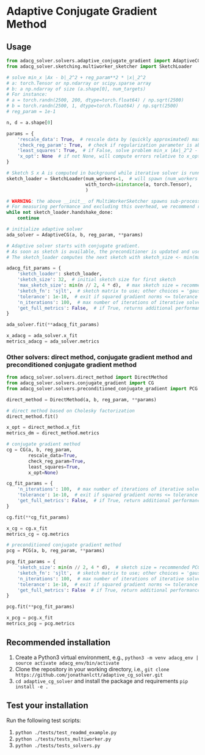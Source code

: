 # Adaptive Conjugate Gradient Method

## Usage 

```python
from adacg_solver.solvers.adaptive_conjugate_gradient import AdaptiveCG
from adacg_solver.sketching.multiworker_sketcher import SketchLoader

# solve min_x |Ax - b|_2^2 + reg_param**2 * |x|_2^2
# a: torch.Tensor or np.ndarray or scipy.sparse array
# b: a np.ndarray of size (a.shape[0], num_targets) 
# For instance:
# a = torch.randn(2500, 200, dtype=torch.float64) / np.sqrt(2500)
# b = torch.randn(2500, 1, dtype=torch.float64) / np.sqrt(2500)
# reg_param = 1e-1

n, d = a.shape[0]

params = {
    'rescale_data': True,  # rescale data by (quickly approximated) max singular value of a - useful for numerical stability checks
    'check_reg_param': True,  # check if regularization parameter is above numerically significant threshold - if not, set reg_param to threshold
    'least_squares': True,  # if False, solve problem min_x |Ax|_2^2 - 2 * b' * x + reg_param**2 * |x|^2_2
    'x_opt': None  # if not None, will compute errors relative to x_opt (useful for testing)
}

# Sketch S x A is computed in background while iterative solver is running
sketch_loader = SketchLoader(num_workers=1,  # will spawn (num_workers + 2) sub-processes
                             with_torch=isinstance(a, torch.Tensor),
                             )

# WARNING: the above __init__ of MultiWorkerSketcher spawns sub-processes; that introduces an overhead (~2 seconds on a 6 cores / 12 vCPUs MacOS machine).
# For measuring performance and excluding this overhead, we recommend running the solver once the sub-processes are initialized.
while not sketch_loader.handshake_done:
    continue

# initialize adaptive solver
ada_solver = AdaptiveCG(a, b, reg_param, **params)

# Adaptive solver starts with conjugate gradient.
# As soon as sketch is available, the preconditioner is updated and used by the preconditioned CG solver.
# The sketch_loader computes the next sketch with sketch_size <- min(max_sketch_size, 2 * sketch_size) in the background. 

adacg_fit_params = {
    'sketch_loader': sketch_loader,
    'sketch_size': 32,  # initial sketch size for first sketch
    'max_sketch_size': min(n // 2, 4 * d),  # max sketch size = recommended PCG sketch size
    'sketch_fn': 'sjlt',  # sketch matrix to use; other choices = 'gaussian', 'srht',
    'tolerance': 1e-10,  # exit if squared gradient norms <= tolerance
    'n_iterations': 100,  # max number of iterations of iterative solver
    'get_full_metrics': False,  # if True, returns additional performance metrics
}

ada_solver.fit(**adacg_fit_params)

x_adacg = ada_solver.x_fit
metrics_adacg = ada_solver.metrics
```

### Other solvers: direct method, conjugate gradient method and preconditioned conjugate gradient method

```python
from adacg_solver.solvers.direct_method import DirectMethod 
from adacg_solver.solvers.conjugate_gradient import CG
from adacg_solver.solvers.preconditioned_conjugate_gradient import PCG

direct_method = DirectMethod(a, b, reg_param, **params)

# direct method based on Cholesky factorization
direct_method.fit()

x_opt = direct_method.x_fit
metrics_dm = direct_method.metrics

# conjugate gradient method
cg = CG(a, b, reg_param,
        rescale_data=True,
        check_reg_param=True,
        least_squares=True,
        x_opt=None)

cg_fit_params = {
    'n_iterations': 100,  # max number of iterations of iterative solver
    'tolerance': 1e-10,  # exit if squared gradient norms <= tolerance
    'get_full_metrics': False,  # if True, return additional performance metrics
}

cg.fit(**cg_fit_params)

x_cg = cg.x_fit
metrics_cg = cg.metrics

# preconditioned conjugate gradient method
pcg = PCG(a, b, reg_param, **params)

pcg_fit_params = {
    'sketch_size': min(n // 2, 4 * d),  # sketch size = recommended PCG sketch size
    'sketch_fn': 'sjlt',  # sketch matrix to use; other choices = 'gaussian', 'srht'
    'n_iterations': 100,  # max number of iterations of iterative solver
    'tolerance': 1e-10,  # exit if squared gradient norms <= tolerance
    'get_full_metrics': False  # if True, return additional performance metrics
}

pcg.fit(**pcg_fit_params)

x_pcg = pcg.x_fit
metrics_pcg = pcg.metrics

```

## Recommended installation
1. Create a Python3 virtual environment, e.g., `python3 -m venv adacg_env | source activate adacg_env/bin/activate`
2. Clone the repository in your working directory, i.e., `git clone https://github.com/jonathanlctt/adaptive_cg_solver.git`
3. `cd adaptive_cg_solver` and install the package and requirements `pip install -e .`

## Test your installation
Run the following test scripts:
1. `python ./tests/test_readmd_example.py`
2. `python ./tests/tests_multiworker.py`
3. `python ./tests/tests_solvers.py`